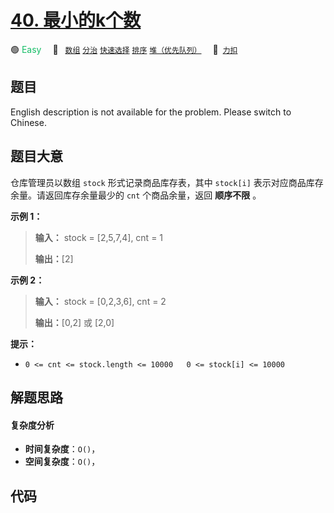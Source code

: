 # [40. 最小的k个数](https://2xiao.github.io/leetcode-js/offer/jz_offer_40_1.html)

🟢 <font color=#15bd66>Easy</font>&emsp; 🔖&ensp; [`数组`](/tag/array.md) [`分治`](/tag/divide-and-conquer.md) [`快速选择`](/tag/quickselect.md) [`排序`](/tag/sorting.md) [`堆（优先队列）`](/tag/heap-priority-queue.md)&emsp; 🔗&ensp;[`力扣`](https://leetcode.cn/problems/zui-xiao-de-kge-shu-lcof)

## 题目

English description is not available for the problem. Please switch to
Chinese.


## 题目大意

仓库管理员以数组 `stock` 形式记录商品库存表，其中 `stock[i]` 表示对应商品库存余量。请返回库存余量最少的 `cnt` 个商品余量，返回
**顺序不限** 。



**示例 1：**

> 
> 
> 
> 
> 
> **输入：** stock = [2,5,7,4], cnt = 1
> 
> **输出：**[2]
> 
> 

**示例 2：**

> 
> 
> 
> 
> 
> **输入：** stock = [0,2,3,6], cnt = 2
> 
> **输出：**[0,2] 或 [2,0]



**提示：**

  * `0 <= cnt <= stock.length <= 10000  
0 <= stock[i] <= 10000`




## 解题思路

#### 复杂度分析

- **时间复杂度**：`O()`，
- **空间复杂度**：`O()`，

## 代码

```javascript

```